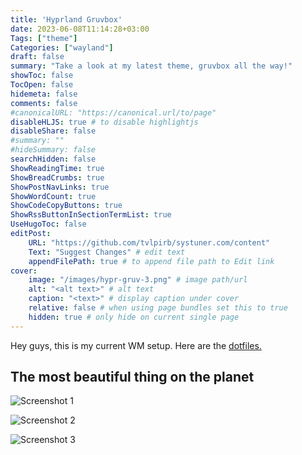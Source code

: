 ```yaml
---
title: 'Hyprland Gruvbox'
date: 2023-06-08T11:14:28+03:00
Tags: ["theme"]
Categories: ["wayland"]
draft: false
summary: "Take a look at my latest theme, gruvbox all the way!"
showToc: false
TocOpen: false
hidemeta: false
comments: false
#canonicalURL: "https://canonical.url/to/page"
disableHLJS: true # to disable highlightjs
disableShare: false
#summary: ""
#hideSummary: false
searchHidden: false
ShowReadingTime: true
ShowBreadCrumbs: true
ShowPostNavLinks: true
ShowWordCount: true
ShowCodeCopyButtons: true
ShowRssButtonInSectionTermList: true
UseHugoToc: false
editPost:
    URL: "https://github.com/tvlpirb/systuner.com/content"
    Text: "Suggest Changes" # edit text
    appendFilePath: true # to append file path to Edit link
cover:
    image: "/images/hypr-gruv-3.png" # image path/url
    alt: "<alt text>" # alt text
    caption: "<text>" # display caption under cover
    relative: false # when using page bundles set this to true
    hidden: true # only hide on current single page
---
```


Hey guys, this is my current WM setup. Here are the [dotfiles.](https://github.com/tvlpirb/desktop-env)


## The most beautiful thing on the planet
![Screenshot 1](/images/hypr-gruv-1.png)

![Screenshot 2](/images/hypr-gruv-2.png)

![Screenshot 3](/images/hypr-gruv-3.png)


